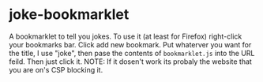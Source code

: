 # joke-bookmarklet
A bookmarklet to tell you jokes. To use it (at least for Firefox) right-click your bookmarks bar. Click add new bookmark. Put whaterver you want for the title, I use "joke", then pase the contents of `bookmarklet.js` into the URL feild. Then just click it. NOTE: If it dosen't work its probaly the website that you are on's CSP blocking it.
